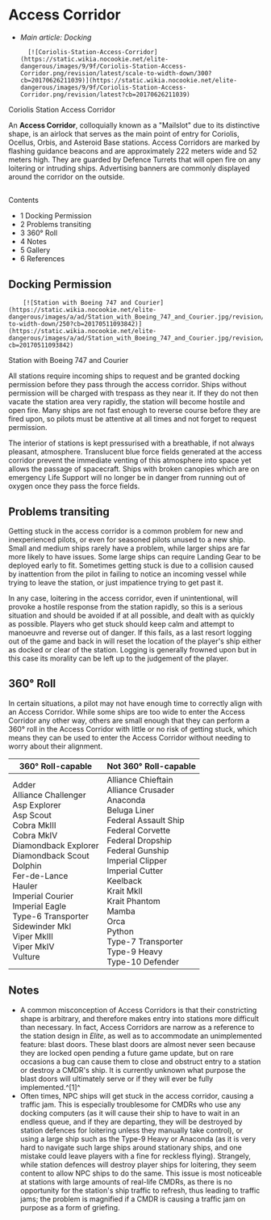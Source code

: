 # Access Corridor
- *Main article: Docking*

 	 	[![Coriolis-Station-Access-Corridor](https://static.wikia.nocookie.net/elite-dangerous/images/9/9f/Coriolis-Station-Access-Corridor.png/revision/latest/scale-to-width-down/300?cb=20170626211039)](https://static.wikia.nocookie.net/elite-dangerous/images/9/9f/Coriolis-Station-Access-Corridor.png/revision/latest?cb=20170626211039) 	 		 			 		 		 		 			
Coriolis Station Access Corridor
 		 	 

An **Access Corridor**, colloquially known as a "Mailslot" due to its distinctive shape, is an airlock that serves as the main point of entry for Coriolis, Ocellus, Orbis, and Asteroid Base stations. Access Corridors are marked by flashing guidance beacons and are approximately 222 meters wide and 52 meters high. They are guarded by Defence Turrets that will open fire on any loitering or intruding ships. Advertising banners are commonly displayed around the corridor on the outside.

## 

Contents

- 1 Docking Permission
- 2 Problems transiting
- 3 360° Roll
- 4 Notes
- 5 Gallery
- 6 References

## Docking Permission

 	 	[![Station with Boeing 747 and Courier](https://static.wikia.nocookie.net/elite-dangerous/images/a/ad/Station_with_Boeing_747_and_Courier.jpg/revision/latest/scale-to-width-down/250?cb=20170511093842)](https://static.wikia.nocookie.net/elite-dangerous/images/a/ad/Station_with_Boeing_747_and_Courier.jpg/revision/latest?cb=20170511093842) 	 		 			 		 		 		 			
Station with Boeing 747 and Courier
 		 	 

All stations require incoming ships to request and be granted docking permission before they pass through the access corridor. Ships without permission will be charged with trespass as they near it. If they do not then vacate the station area very rapidly, the station will become hostile and open fire. Many ships are not fast enough to reverse course before they are fired upon, so pilots must be attentive at all times and not forget to request permission. 

The interior of stations is kept pressurised with a breathable, if not always pleasant, atmosphere. Translucent blue force fields generated at the access corridor prevent the immediate venting of this atmosphere into space yet allows the passage of spacecraft. Ships with broken canopies which are on emergency Life Support will no longer be in danger from running out of oxygen once they pass the force fields.

## Problems transiting

Getting stuck in the access corridor is a common problem for new and inexperienced pilots, or even for seasoned pilots unused to a new ship. Small and medium ships rarely have a problem, while larger ships are far more likely to have issues. Some large ships can require Landing Gear to be deployed early to fit. Sometimes getting stuck is due to a collision caused by inattention from the pilot in failing to notice an incoming vessel while trying to leave the station, or just impatience trying to get past it.

In any case, loitering in the access corridor, even if unintentional, will provoke a hostile response from the station rapidly, so this is a serious situation and should be avoided if at all possible, and dealt with as quickly as possible. Players who get stuck should keep calm and attempt to manoeuvre and reverse out of danger. If this fails, as a last resort logging out of the game and back in will reset the location of the player's ship either as docked or clear of the station. Logging is generally frowned upon but in this case its morality can be left up to the judgement of the player.

## 360° Roll

In certain situations, a pilot may not have enough time to correctly align with an Access Corridor. While some ships are too wide to enter the Access Corridor any other way, others are small enough that they can perform a 360° roll in the Access Corridor with little or no risk of getting stuck, which means they can be used to enter the Access Corridor without needing to worry about their alignment.

| 360° Roll-capable | Not 360° Roll-capable |
| --- | --- |
| Adder<br>Alliance Challenger<br>Asp Explorer<br>Asp Scout<br>Cobra MkIII<br>Cobra MkIV<br>Diamondback Explorer<br>Diamondback Scout<br>Dolphin<br>Fer-de-Lance<br>Hauler<br>Imperial Courier<br>Imperial Eagle<br>Type-6 Transporter<br>Sidewinder MkI<br>Viper MkIII<br>Viper MkIV<br>Vulture | Alliance Chieftain<br>Alliance Crusader<br>Anaconda<br>Beluga Liner<br>Federal Assault Ship<br>Federal Corvette<br>Federal Dropship<br>Federal Gunship<br>Imperial Clipper<br>Imperial Cutter<br>Keelback<br>Krait MkII<br>Krait Phantom<br>Mamba<br>Orca<br>Python<br>Type-7 Transporter<br>Type-9 Heavy<br>Type-10 Defender |

## Notes

- A common misconception of Access Corridors is that their constricting shape is arbitrary, and therefore makes entry into stations more difficult than necessary. In fact, Access Corridors are narrow as a reference to the station design in *Elite*, as well as to accommodate an unimplemented feature: blast doors. These blast doors are almost never seen because they are locked open pending a future game update, but on rare occasions a bug can cause them to close and obstruct entry to a station or destroy a CMDR's ship. It is currently unknown what purpose the blast doors will ultimately serve or if they will ever be fully implemented.^[1]^
- Often times, NPC ships will get stuck in the access corridor, causing a traffic jam. This is especially troublesome for CMDRs who use any docking computers (as it will cause their ship to have to wait in an endless queue, and if they are departing, they will be destroyed by station defences for loitering unless they manually take control), or using a large ship such as the Type-9 Heavy or Anaconda (as it is very hard to navigate such large ships around stationary ships, and one mistake could leave players with a fine for reckless flying). Strangely, while station defences will destroy player ships for loitering, they seem content to allow NPC ships to do the same. This issue is most noticeable at stations with large amounts of real-life CMDRs, as there is no opportunity for the station's ship traffic to refresh, thus leading to traffic jams; the problem is magnified if a CMDR is causing a traffic jam on purpose as a form of griefing.